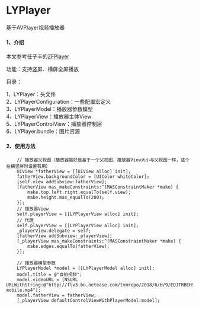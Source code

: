 # LYPlayer
基于AVPlayer视频播放器

#### 1、介绍

本文参考任子丰的[ZFPlayer](https://github.com/renzifeng/ZFPlayer)<br/>

功能：支持竖屏、横屏全屏播放

目录：

1、LYPlayer：头文件<br/>
2、LYPlayerConfiguration：一些配置宏定义<br/>
3、LYPlayerModel：播放器参数模型<br/>
4、LYPlayerView：播放器主体View<br/>
5、LYPlayerControlView：播放器控制层<br/>
6、LYPlayer.bundle：图片资源<br/>

#### 2、使用方法

```
    // 播放器父视图（播放器最好是基于一个父视图，播放器View大小与父视图一样，这个在横竖屏时设置有用）
    UIView *fatherView = [[UIView alloc] init];
    fatherView.backgroundColor = [UIColor whiteColor];
    [self.view addSubview:fatherView];
    [fatherView mas_makeConstraints:^(MASConstraintMaker *make) {
        make.top.left.right.equalTo(self.view);
        make.height.mas_equalTo(200);
    }];
    // 播放器View
    self.playerView = [[LYPlayerView alloc] init];
    // 代理
    self.playerView = [[LYPlayerView alloc] init];
    _playerView.delegate = self;
    [fatherView addSubview:_playerView];
    [_playerView mas_makeConstraints:^(MASConstraintMaker *make) {
        make.edges.equalTo(fatherView);
    }];
    
    // 播放器模型参数
    LYPlayerModel *model = [[LYPlayerModel alloc] init];
    model.title = @"自拍视频";
    model.videoURL = [NSURL URLWithString:@"http://flv3.bn.netease.com/tvmrepo/2018/6/H/9/EDJTRBEH9/SD/EDJTRBEH9-mobile.mp4"];
    model.fatherView = fatherView;
    [_playerView defaultControlViewWithPlayerModel:model];

```


